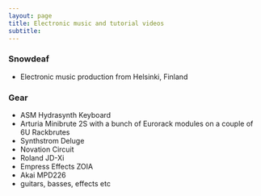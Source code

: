 ```yaml
---
layout: page
title: Electronic music and tutorial videos
subtitle:
---
```


### Snowdeaf
- Electronic music production from Helsinki, Finland


### Gear 

- ASM Hydrasynth Keyboard
- Arturia Minibrute 2S with a bunch of Eurorack modules on a couple of 6U Rackbrutes
- Synthstrom Deluge
- Novation Circuit
- Roland JD-Xi
- Empress Effects ZOIA
- Akai MPD226
- guitars, basses, effects etc

